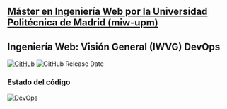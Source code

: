 ## [Máster en Ingeniería Web por la Universidad Politécnica de Madrid (miw-upm)](http://miw.etsisi.upm.es)
## Ingeniería Web: Visión General (IWVG) DevOps
[![GitHub](https://img.shields.io/github/license/miw-upm/iwvg-devops?color=informational)](https://github.com/netoap/iwvg-devops-pinheiro-alexander/blob/master/LICENSE.md)
![GitHub Release Date](https://img.shields.io/github/release-date/miw-upm/iwvg-devops?color=informational)
### Estado del código
[![DevOps](https://github.com/netoap/iwvg-devops-pinheiro-alexander/actions/workflows/test-sonar.yml/badge.svg)](https://github.com/netoap/iwvg-devops-pinheiro-alexander/actions/workflows/test-sonar.yml)
